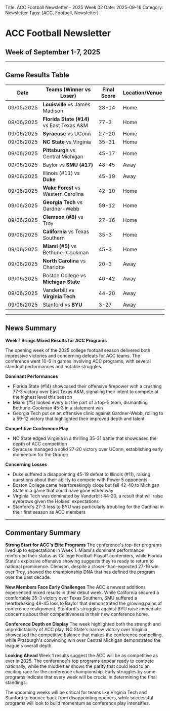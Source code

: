 Title: ACC Football Newsletter - 2025 Week 02
Date: 2025-09-16
Category: Newsletter
Tags: [ACC, Football, Newsletter]
# ACC Football Newsletter
## Week of September 1-7, 2025

---

## Game Results Table

| Date | Teams (Winner vs Loser) | Final Score | Location/Venue |
|------|------------------------|-------------|----------------|
| 09/05/2025 | **Louisville** vs James Madison | 28-14 | Home |
| 09/06/2025 | **Florida State (#14)** vs East Texas A&M | 77-3 | Home |
| 09/06/2025 | **Syracuse** vs UConn | 27-20 | Home |
| 09/06/2025 | **NC State** vs Virginia | 35-31 | Home |
| 09/06/2025 | **Pittsburgh** vs Central Michigan | 45-17 | Home |
| 09/06/2025 | Baylor vs **SMU (#17)** | 48-45 | Away |
| 09/06/2025 | Illinois (#11) vs **Duke** | 45-19 | Away |
| 09/06/2025 | **Wake Forest** vs Western Carolina | 42-10 | Home |
| 09/06/2025 | **Georgia Tech** vs Gardner-Webb | 59-12 | Home |
| 09/06/2025 | **Clemson (#8)** vs Troy | 27-16 | Home |
| 09/06/2025 | **California** vs Texas Southern | 35-3 | Home |
| 09/06/2025 | **Miami (#5)** vs Bethune-Cookman | 45-3 | Home |
| 09/06/2025 | **North Carolina** vs Charlotte | 20-3 | Away |
| 09/06/2025 | Boston College vs **Michigan State** | 40-42 | Away |
| 09/06/2025 | Vanderbilt vs **Virginia Tech** | 44-20 | Away |
| 09/06/2025 | Stanford vs **BYU** | 3-27 | Away |

---

## News Summary

**Week 1 Brings Mixed Results for ACC Programs**

The opening week of the 2025 college football season delivered both impressive victories and concerning defeats for ACC teams. The conference went 10-6 in games involving ACC programs, with several standout performances and notable struggles.

**Dominant Performances**
- Florida State (#14) showcased their offensive firepower with a crushing 77-3 victory over East Texas A&M, signaling their intent to compete at the highest level this season
- Miami (#5) looked every bit the part of a top-5 team, dismantling Bethune-Cookman 45-3 in a statement win
- Georgia Tech put on an offensive clinic against Gardner-Webb, rolling to a 59-12 victory that highlighted their improved depth and talent

**Competitive Conference Play**
- NC State edged Virginia in a thrilling 35-31 battle that showcased the depth of ACC competition
- Syracuse managed a solid 27-20 victory over UConn, establishing early momentum for the Orange

**Concerning Losses**
- Duke suffered a disappointing 45-19 defeat to Illinois (#11), raising questions about their ability to compete with Power 5 opponents
- Boston College came heartbreakingly close but fell 42-40 to Michigan State in a game that could have gone either way
- Virginia Tech was dominated by Vanderbilt 44-20, a result that will raise eyebrows given the Hokies' expectations
- Stanford's 27-3 loss to BYU was particularly troubling for the Cardinal in their first season as ACC members

---

## Commentary Summary

**Strong Start for ACC's Elite Programs**
The conference's top-tier programs lived up to expectations in Week 1. Miami's dominant performance reinforced their status as College Football Playoff contenders, while Florida State's explosive offensive showing suggests they're ready to return to national prominence. Clemson, despite a closer-than-expected 27-16 win over Troy, showed the championship DNA that has defined the program over the past decade.

**New Members Face Early Challenges**
The ACC's newest additions experienced mixed results in their debut week. While California secured a comfortable 35-3 victory over Texas Southern, SMU suffered a heartbreaking 48-45 loss to Baylor that demonstrated the growing pains of conference realignment. Stanford's struggles against BYU raise immediate concerns about their competitiveness in their new conference home.

**Conference Depth on Display**
The week highlighted both the strength and unpredictability of ACC play. NC State's narrow victory over Virginia showcased the competitive balance that makes the conference compelling, while Pittsburgh's convincing win over Central Michigan demonstrated the league's overall depth.

**Looking Ahead**
Week 1 results suggest the ACC will be as competitive as ever in 2025. The conference's top programs appear ready to compete nationally, while the middle tier shows the parity that could lead to an exciting race for the conference championship. Early struggles by some programs indicate that every week will be crucial in determining the final standings.

The upcoming weeks will be critical for teams like Virginia Tech and Stanford to bounce back from disappointing openers, while successful programs will look to build momentum as conference play intensifies.